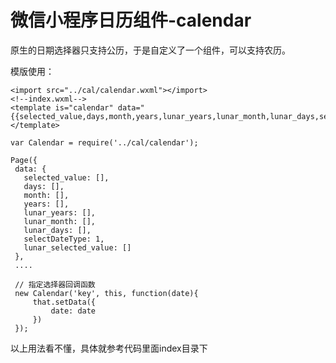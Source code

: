 # 微信小程序日历组件-calendar
原生的日期选择器只支持公历，于是自定义了一个组件，可以支持农历。

模版使用：
```
<import src="../cal/calendar.wxml"></import>
<!--index.wxml-->
<template is="calendar" data="{{selected_value,days,month,years,lunar_years,lunar_month,lunar_days,selectDateType,lunar_selected_value}}"></template>
```

 ```
 var Calendar = require('../cal/calendar');
 
 Page({
  data: {
    selected_value: [],
    days: [],
    month: [],
    years: [],
    lunar_years: [],
    lunar_month: [],
    lunar_days: [],
    selectDateType: 1,
    lunar_selected_value: []
  },
  ....
  
  // 指定选择器回调函数
  new Calendar('key', this, function(date){
      that.setData({
          date: date
      })
  });
 ```
 
 以上用法看不懂，具体就参考代码里面index目录下

